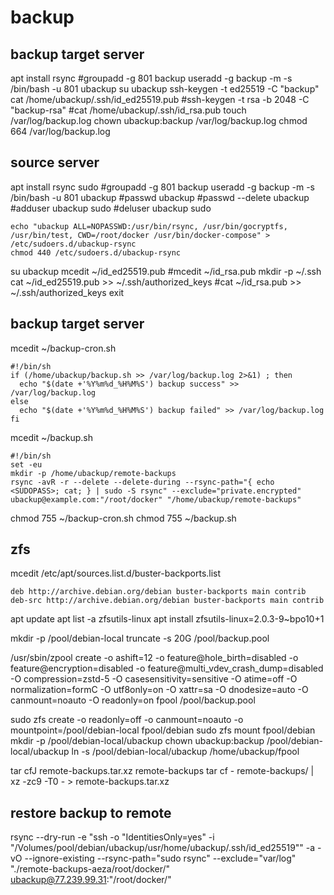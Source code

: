 # backup

## backup target server

apt install rsync
#groupadd -g 801 backup
useradd -g backup -m -s /bin/bash -u 801 ubackup
su ubackup
ssh-keygen -t ed25519 -C "backup"
cat /home/ubackup/.ssh/id_ed25519.pub
#ssh-keygen -t rsa -b 2048 -C "backup-rsa"
#cat /home/ubackup/.ssh/id_rsa.pub
touch /var/log/backup.log
chown ubackup:backup /var/log/backup.log
chmod 664 /var/log/backup.log

## source server

apt install rsync sudo
#groupadd -g 801 backup
useradd -g backup -m -s /bin/bash -u 801 ubackup
#passwd ubackup
#passwd --delete ubackup
#adduser ubackup sudo
#deluser ubackup sudo
```
echo "ubackup ALL=NOPASSWD:/usr/bin/rsync, /usr/bin/gocryptfs, /usr/bin/test, CWD=/root/docker /usr/bin/docker-compose" > /etc/sudoers.d/ubackup-rsync
chmod 440 /etc/sudoers.d/ubackup-rsync
```
su ubackup
mcedit ~/id_ed25519.pub
#mcedit ~/id_rsa.pub
mkdir -p ~/.ssh
cat ~/id_ed25519.pub >> ~/.ssh/authorized_keys
#cat ~/id_rsa.pub >> ~/.ssh/authorized_keys
exit

## backup target server

mcedit ~/backup-cron.sh
```
#!/bin/sh
if (/home/ubackup/backup.sh >> /var/log/backup.log 2>&1) ; then
  echo "$(date +'%Y%m%d_%H%M%S') backup success" >> /var/log/backup.log
else
  echo "$(date +'%Y%m%d_%H%M%S') backup failed" >> /var/log/backup.log
fi
```
mcedit ~/backup.sh
```
#!/bin/sh
set -eu
mkdir -p /home/ubackup/remote-backups
rsync -avR -r --delete --delete-during --rsync-path="{ echo <SUDOPASS>; cat; } | sudo -S rsync" --exclude="private.encrypted" ubackup@example.com:"/root/docker" "/home/ubackup/remote-backups"
```
chmod 755 ~/backup-cron.sh
chmod 755 ~/backup.sh

## zfs

mcedit /etc/apt/sources.list.d/buster-backports.list
```
deb http://archive.debian.org/debian buster-backports main contrib
deb-src http://archive.debian.org/debian buster-backports main contrib
```
apt update
apt list -a zfsutils-linux
apt install zfsutils-linux=2.0.3-9~bpo10+1

mkdir -p /pool/debian-local
truncate -s 20G /pool/backup.pool

/usr/sbin/zpool create -o ashift=12 -o feature@hole_birth=disabled -o feature@encryption=disabled -o feature@multi_vdev_crash_dump=disabled -O compression=zstd-5 -O casesensitivity=sensitive -O atime=off -O normalization=formC -O utf8only=on -O xattr=sa -O dnodesize=auto -O canmount=noauto -O readonly=on fpool /pool/backup.pool

sudo zfs create -o readonly=off -o canmount=noauto -o mountpoint=/pool/debian-local fpool/debian
sudo zfs mount fpool/debian
mkdir -p /pool/debian-local/ubackup
chown ubackup:backup /pool/debian-local/ubackup
ln -s /pool/debian-local/ubackup /home/ubackup/fpool

tar cfJ remote-backups.tar.xz remote-backups
tar cf - remote-backups/ | xz -zc9 -T0 - > remote-backups.tar.xz

## restore backup to remote

rsync --dry-run -e "ssh -o "IdentitiesOnly=yes" -i "/Volumes/pool/debian/ubackup/usr/home/ubackup/.ssh/id_ed25519"" -a -vO --ignore-existing --rsync-path="sudo rsync" --exclude="var/log" "./remote-backups-aeza/root/docker/" ubackup@77.239.99.31:"/root/docker/"
